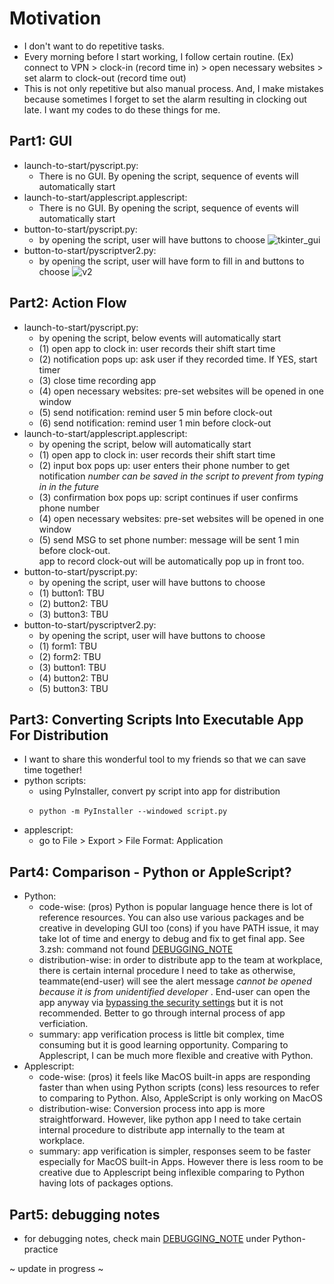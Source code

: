 # Motivation
- I don't want to do repetitive tasks.
- Every morning before I start working, I follow certain routine. (Ex) connect to VPN > clock-in (record time in) > open necessary websites > set alarm to clock-out (record time out)
- This is not only repetitive but also manual process. And, I make mistakes because sometimes I forget to set the alarm resulting in clocking out late. I want my codes to do these things for me.

## Part1: GUI
- launch-to-start/pyscript.py: 
  - There is no GUI. By opening the script, sequence of events will automatically start
- launch-to-start/applescript.applescript:
  - There is no GUI. By opening the script, sequence of events will automatically start
- button-to-start/pyscript.py:
  - by opening the script, user will have buttons to choose
  ![tkinter_gui](https://user-images.githubusercontent.com/91002274/223154126-9eb0f987-9456-41ba-8d1b-7839512d3247.png)
- button-to-start/pyscriptver2.py:
  - by opening the script, user will have form to fill in and buttons to choose
  ![v2](https://user-images.githubusercontent.com/91002274/224464991-49183392-3b60-440e-99b3-230a32ac24be.png)

## Part2: Action Flow
- launch-to-start/pyscript.py: 
  - by opening the script, below events will automatically start
  - (1) open app to clock in: user records their shift start time
  - (2) notification pops up: ask user if they recorded time. If YES, start timer
  - (3) close time recording app 
  - (4) open necessary websites: pre-set websites will be opened in one window
  - (5) send notification: remind user 5 min before clock-out
  - (6) send notification: remind user 1 min before clock-out
- launch-to-start/applescript.applescript:
  - by opening the script, below will automatically start
  - (1) open app to clock in: user records their shift start time 
  - (2) input box pops up: user enters their phone number to get notification
        *number can be saved in the script to prevent from typing in in the future*
  - (3) confirmation box pops up: script continues if user confirms phone number
  - (4) open necessary websites: pre-set websites will be opened in one window
  - (5) send MSG to set phone number: message will be sent 1 min before clock-out.  
        app to record clock-out will be automatically pop up in front too.
- button-to-start/pyscript.py:
  - by opening the script, user will have buttons to choose
  - (1) button1: TBU
  - (2) button2: TBU
  - (3) button3: TBU
- button-to-start/pyscriptver2.py:
  - by opening the script, user will have buttons to choose
  - (1) form1: TBU
  - (2) form2: TBU
  - (3) button1: TBU
  - (4) button2: TBU
  - (5) button3: TBU

## Part3: Converting Scripts Into Executable App For Distribution
- I want to share this wonderful tool to my friends so that we can save time together!
- python scripts: 
  - using PyInstaller, convert py script into app for distribution
  - ```terminal
    python -m PyInstaller --windowed script.py
    ``` 
- applescript:
  - go to File > Export > File Format: Application
  
## Part4: Comparison - Python or AppleScript?
- Python:
  - code-wise: (pros) Python is popular language hence there is lot of reference resources. You can also use various packages and be creative in developing GUI too (cons) if you have PATH issue, it may take lot of time and energy to debug and fix to get final app. See 3.zsh: command not found [DEBUGGING_NOTE](https://github.com/selgik/Python-practice/blob/main/DEBUGGING_NOTE.md)
  - distribution-wise: in order to distribute app to the team at workplace, there is certain internal procedure I need to take as otherwise, teammate(end-user) will see the alert message *cannot be opened because it is from unidentified developer* . End-user can open the app anyway via [bypassing the security settings](https://support.apple.com/en-sg/guide/mac-help/mh40616/mac) but it is not recommended. Better to go through internal process of app verficiation. 
  - summary: app verification process is little bit complex, time consuming but it is good learning opportunity. Comparing to Applescript, I can be much more flexible and creative with Python.
- Applescript:
  - code-wise: (pros) it feels like MacOS built-in apps are responding faster than when using Python scripts (cons) less resources to refer to comparing to Python. Also, AppleScript is only working on MacOS
  - distribution-wise: Conversion process into app is more straightforward. However, like python app I need to take certain internal procedure to distribute app internally to the team at workplace. 
  - summary: app verification is simpler, responses seem to be faster especially for MacOS built-in Apps. However there is less room to be creative due to Applescript being inflexible comparing to Python having lots of packages options.

## Part5: debugging notes
- for debugging notes, check main [DEBUGGING_NOTE](https://github.com/selgik/Python-practice/blob/main/DEBUGGING_NOTE.md) under Python-practice


~ update in progress ~

